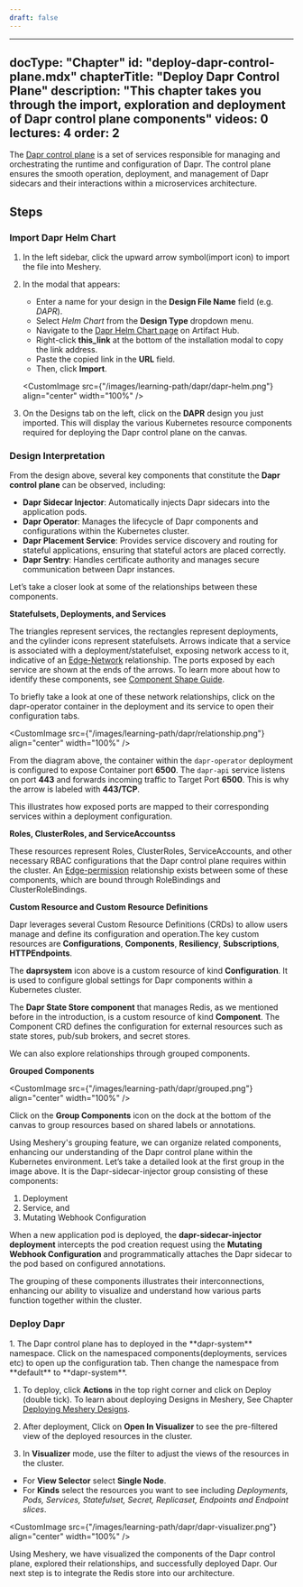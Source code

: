 ```yaml
---
draft: false
---
```


---
docType: "Chapter"
id: "deploy-dapr-control-plane.mdx"
chapterTitle: "Deploy Dapr Control Plane"
description: "This chapter takes you through the import, exploration and deployment of Dapr control plane components"
videos: 0
lectures: 4
order: 2
---
<ChapterStyle>

The [Dapr control plane](https://docs.dapr.io/concepts/dapr-services/) is a set of services responsible for managing and orchestrating the runtime and configuration of Dapr. The control plane ensures the smooth operation, deployment, and management of Dapr sidecars and their interactions within a microservices architecture. 

<h2 class="chapter-sub-heading">Steps</h2>


<h3 class="chapter-sub-heading">Import Dapr Helm Chart</h3>

1. In the left sidebar, click the upward arrow symbol(import icon) to import the file into Meshery.

1. In the modal that appears:
   - Enter a name for your design in the **Design File Name** field (e.g. _DAPR_).
   - Select _Helm Chart_ from the **Design Type** dropdown menu.
   - Navigate to the [Dapr Helm Chart page](https://artifacthub.io/packages/helm/dapr/dapr/1.14.0-rc.4?modal=install) on Artifact Hub.
   - Right-click **this_link** at the bottom of the installation modal to copy the link address.
   - Paste the copied link in the **URL** field.
   - Then, click **Import**.

    <CustomImage
      src={"/images/learning-path/dapr/dapr-helm.png"}
      align="center"
      width="100%"
    />

1. On the Designs tab on the left, click on the **DAPR** design you just imported. This will display the various Kubernetes resource components required for deploying the Dapr control plane on the canvas.

<MesheryDesignEmbed
  embedId="embedded-design-7d183e77-09e1-4b69-a5ee-3e3870e9c5f4"
  embedScriptSrc="/images/learning-path/embed-test/embedded-design-dapr.js"
/>

<h3 class="chapter-sub-heading">Design Interpretation</h3>

From the design above, several key components that constitute the **Dapr control plane** can be observed, including:

-  **Dapr Sidecar Injector**: Automatically injects Dapr sidecars into the application pods.
-  **Dapr Operator**: Manages the lifecycle of Dapr components and configurations within the Kubernetes cluster.
-  **Dapr Placement Service**: Provides service discovery and routing for stateful applications, ensuring that stateful actors are placed correctly.
-  **Dapr Sentry**: Handles certificate authority and manages secure communication between Dapr instances.

Let’s take a closer look at some of the relationships between these components.

**Statefulsets, Deployments, and Services**

<MesheryDesignEmbed
  embedId="embedded-design-f6439589-1722-4fbc-b0e5-49f8d7c0ab17"
  embedScriptSrc="/images/learning-path/embed-test/embedded-design-dapr-deployments.js"
/>

The triangles represent services, the rectangles represent deployments, and the cylinder icons represent statefulsets. Arrows indicate that a service is associated with a deployment/statefulset, exposing network access to it, indicative of an [Edge-Network](https://docs.meshery.io/concepts/logical/relationships#1-edge---network) relationship. The ports exposed by each service are shown at the ends of the arrows. To learn more about how to identify these components, see [Component Shape Guide]().

To briefly take a look at one of these network relationships, click on the dapr-operator container in the deployment and its service to open their configuration tabs.

<CustomImage
  src={"/images/learning-path/dapr/relationship.png"}
  align="center"
  width="100%"
/>

From the diagram above, the container within the `dapr-operator` deployment is configured to expose Container port **6500**. The `dapr-api` service listens on port **443** and forwards incoming traffic to Target Port **6500**. This is why the arrow is labeled with **443/TCP**. 

This illustrates how exposed ports are mapped to their corresponding services within a deployment configuration.

**Roles, ClusterRoles, and ServiceAccountss**
 
<MesheryDesignEmbed
  embedId="embedded-design-79476480-b3b3-4e47-8805-de2cd5735bb8"
  embedScriptSrc="/images/learning-path/embed-test/embedded-design-dapr-roles.js"
/>

These resources represent Roles, ClusterRoles, ServiceAccounts, and other necessary RBAC configurations that the Dapr control plane requires within the cluster. An [Edge-permission](https://docs.meshery.io/concepts/logical/relationships#3-edge---permission) relationship exists between some of these components, which are bound through RoleBindings and ClusterRoleBindings.


**Custom Resource and Custom Resource Definitions**

<MesheryDesignEmbed
  embedId="embedded-design-7eed863e-a37c-493f-a7b6-61e4b29bb678"
  embedScriptSrc="/images/learning-path/embed-test/embedded-design-dapr-crds.js"
/>

Dapr leverages several Custom Resource Definitions (CRDs) to allow users manage and define its configuration and operation.The key custom resources are **Configurations**, **Components**, **Resiliency**, **Subscriptions**, **HTTPEndpoints**.

The **daprsystem** icon above is a custom resource of kind **Configuration**. It is used to configure global settings for Dapr components within a Kubernetes cluster. 

The **Dapr State Store component** that manages Redis, as we mentioned before in the introduction, is a custom resource of kind **Component**. The Component CRD defines the configuration for external resources such as state stores, pub/sub brokers, and secret stores.

We can also explore relationships through grouped components.

**Grouped Components**

<CustomImage
  src={"/images/learning-path/dapr/grouped.png"}
  align="center"
  width="100%"
/>

Click on the **Group Components** icon on the dock at the bottom of the canvas to group resources based on shared labels or annotations.

Using Meshery's grouping feature, we can organize related components, enhancing our understanding of the Dapr control plane within the Kubernetes environment. Let’s take a detailed look at the first group in the image above. It is the Dapr-sidecar-injector group consisting of these components:

1. Deployment
1. Service, and
1. Mutating Webhook Configuration

When a new application pod is deployed, the **dapr-sidecar-injector deployment** intercepts the pod creation request using the **Mutating Webhook Configuration** and programmatically attaches the Dapr sidecar to the pod based on configured annotations.

The grouping of these components illustrates their interconnections, enhancing our ability to visualize and understand how various parts function together within the cluster.

<h3 class="chapter-sub-heading">Deploy Dapr</h3>
1. The Dapr control plane has to deployed in the **dapr-system** namespace. Click on the namespaced components(deployments, services etc) to open up the configuration tab. Then change the namespace from **default** to **dapr-system**.

1. To deploy, click **Actions** in the top right corner and click on Deploy (double tick). To learn about deploying Designs in Meshery, See Chapter [Deploying Meshery Designs](https://cloud.layer5.io/academy/learning-paths/mastering-meshery/introduction-to-meshery).

1. After deployment, Click on **Open In Visualizer** to see the pre-filtered view of the deployed resources in the cluster.

1. In **Visualizer** mode, use the filter to adjust the views of the resources in the cluster.
  - For **View Selector** select **Single Node**.
  - For **Kinds** select the resources you want to see including _Deployments, Pods, Services, Statefulset, Secret, Replicaset, Endpoints and Endpoint slices_.

<CustomImage
  src={"/images/learning-path/dapr/dapr-visualizer.png"}
  align="center"
  width="100%"
/>

Using Meshery, we have visualized the components of the Dapr control plane, explored their relationships, and successfully deployed Dapr. Our next step is to integrate the Redis store into our architecture.
</ChapterStyle>